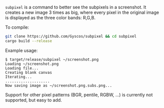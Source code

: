 `subpixel` is a command to better see the subpixels in a screenshot. It creates a new image 3 times as big, where every pixel in the original image is displayed as the three color bands: R,G,B.

To compile:

```bash
git clone https://github.com/Gyscos/subpixel && cd subpixel
cargo build --release
```

Example usage:
```
$ target/release/subpixel ~/screenshot.png
Loading ~/screenshot.png
Loading file...
Creating blank canvas
Iterating...
....................
Now saving image as ~/screenshot.png.subs.png...
```



Support for other pixel patterns (BGR, pentile, RGBW, ...) is currently not supported, but easy to add.
